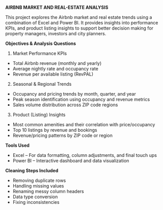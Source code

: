 **AIRBNB MARKET AND REAL-ESTATE ANALYSIS**

This project explores the Airbnb market and real estate trends using a combination of Excel and Power BI. It provides insights into performance KPIs,  and product listing insights to support better decision making for property managers, investors and city planners.

  **Objectives & Analysis Questions**
  
1. Market Performance KPIs
 * Total Airbnb revenue (monthly and yearly)
 * Average nightly rate and occupancy rate
 * Revenue per available listing (RevPAL)

2. Seasonal & Regional Trends
 * Occupancy and pricing trends by month, quarter, and year
 * Peak season identification using occupancy and revenue metrics
 * Sales volume distribution across ZIP code regions

3. Product (Listing) Insights
 * Most common amenities and their correlation with price/occupancy
 * Top 10 listings by revenue and bookings
 * Revenue/pricing patterns by ZIP code or region

**Tools Used**

 * Excel – For data formatting, column adjustments, and final touch ups	
 * Power BI – Interactive dashboard and data visualization

**Cleaning Steps Included**

 * Removing duplicate rows
 * Handling missing values		
 * Renaming messy column headers
 * Data type conversion
 * Fixing inconsistencies
